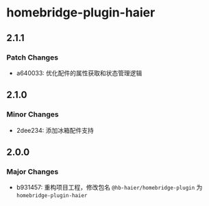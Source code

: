 # homebridge-plugin-haier

## 2.1.1

### Patch Changes

- a640033: 优化配件的属性获取和状态管理逻辑

## 2.1.0

### Minor Changes

- 2dee234: 添加冰箱配件支持

## 2.0.0

### Major Changes

- b931457: 重构项目工程，修改包名 `@hb-haier/homebridge-plugin` 为 `homebridge-plugin-haier`
